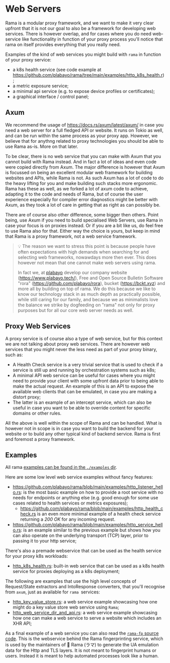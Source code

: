 # Web Servers

Rama is a modular proxy framework, and we want to make it very clear upfront
that it is not our goal to also be a framework for developing web services.
There is however overlap, and for cases where you do need web-service like functionality
in function of your proxy process you'll notice that rama on itself provides everything
that you really need.

Examples of the kind of web services you might build with `rama` in function of your proxy service:

- a k8s health service (see code example at <https://github.com/plabayo/rama/tree/main/examples/http_k8s_health.r>);
- a metric exposure service;
- a minimal api service (e.g. to expose device profiles or certificates);
- a graphical interface / control panel;


## Axum

We recommend the usage of <https://docs.rs/axum/latest/axum/> in case you need a web server
for a full fledged API or website. It runs on Tokio as well, and can be run within the same process
as your proxy app. However, we believe that for anythng related to proxy technologies you should be able
to use Rama as-is. More on that later.

To be clear, there is no web service that you can make with Axum that you cannot build with Rama instead.
And in fact a lot of ideas and even code were copied directly from Axum. The major difference is however
that Axum is focussed on being an excellent modular web framework for building websites and APIs, while Rama is not.
As such Axum has a lot of code to do the heavy lifting for you and make building such stacks more ergonomic.
Rama has these as well, as we forked a lot of axum code to achieve, adapting it to the code and needs of Rama,
but of course the user experience especially for compiler error diagnostics might be better with Axum,
as they took a lot of care in getting that as right as can possibly be.

There are of course also other difference, some bigger then others. Point being, use Axum if you need to build
specialised Web Servers, use Rama in case your focus is on proxies instead. Or if you are a bit like us,
do feel free to use Rama also for that. Either way the choice is yours, but keep in mind that Rama is a proxy framework,
not a web service framework.

> 💡 The reason we want to stress this point is because people have often expectations with high demands when
> searching for and selecting web frameworks, nowawdays more then ever. This does however not mean that one cannot make
> web servers using rama.
>
> In fact we, at [plabayo](https://www.plabayo.tech) develop our company website
> (<https://www.plabayo.tech/>), Free and Open Source Bulletin Software "rora" (<https://github.com/plabayo/rora>),
> bucket (<https://bckt.xyz>) and more all by building on top of rama. We do this because we like to know our
> technology stack in as much depth as practically possible, while still caring for our family, and because
> we as minimalists love the balance we strike by dogfeeding on "rama" not only for proxy purposes but
> for all our core web server needs as well.

## Proxy Web Services

A proxy service is of course also a type of web service, but for this context we are not talking about
proxy web services. There are however web services that you might never the less need as part of your
proxy binary, such as:

- A Health Check service is a very trivial service that is used to check if a service is still up and running
  by orchestration systems such as k8s;
- A minimal API web service can be useful for cases where you might need to provide your client with some upfront
  data prior to being able to make the actual request. An example of this is an API to expose the available
  web clients that can be emulated, in case you are making a distort proxy;
- The latter is an example of an intercept service, which can also be useful in case you want to be able to override
  content for specific domains or other rules.

All the above is well within the scope of Rama and can be handled. What is however not in scope is in case
you want to build the backend for your website or to build any other typical kind of backend service. Rama is
first and foremost a proxy framework.

## Examples

All rama [examples can be found in the `./examples` dir](https://github.com/plabayo/rama/tree/main/examples).

Here are some low level web service examples without fancy features:

- <https://github.com/plabayo/rama/blob/main/examples/http_listener_hello.rs>: is the most basic example on how to provide
  a root service with no needs for endpoints or anything else (e.g. good enough for some use cases related
  to health services or metrics exposures);
  - <https://github.com/plabayo/rama/blob/main/examples/http_health_check.rs> is an even more minimal example
    of a health check service returning a _200 OK_ for any incoming request.
- <https://github.com/plabayo/rama/blob/main/examples/http_service_hello.rs>: is an example similar to the previous
  example but shows how you can also operate on the underlying transport (TCP) layer, prior to passing it to your
  http service;
  
There's also a premade webservice that can be used as the health service for your proxy k8s workloads:

- [http_k8s_health.rs](https://github.com/plabayo/rama/tree/main/examples/http_k8s_health.rs):
  built-in web service that can be used as a k8s health service for proxies deploying as a k8s deployment;

The following are examples that use the high level concepts of Request/State extractors and IntoResponse converters,
that you'll recognise from `axum`, just as available for `rama `services:

- [http_key_value_store.rs](https://github.com/plabayo/rama/tree/main/examples/http_key_value_store.rs):
  a web service example showcasing how one might do a key value store web service using `Rama`;
- [http_web_service_dir_and_api.rs](https://github.com/plabayo/rama/tree/main/examples/http_web_service_dir_and_api.rs):
  a web service example showcasing how one can make a web service to serve a website which includes an XHR API;

As a final example of a web service you can also read the [`rama-fp` source code](https://github.com/plabayo/rama/tree/main/rama-fp/src).
This is the webservice behind the Rama fingerprinting service, which is used by the maintainers of 🦙 Rama (ラマ) to generate
the UA emulation data for the Http and TLS layers. It is not meant to fingerprint humans or users. Instead it is meant to help
automated processes look like a human.
